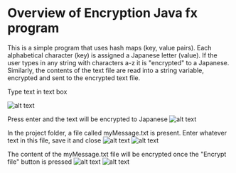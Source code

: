 
# Overview of Encryption Java fx program

This is a simple program that uses hash maps (key, value pairs). Each alphabetical character (key) is assigned a Japanese letter (value).  If the user types in any string with characters a-z it is "encrypted" to a Japanese.  Similarly, the contents of the text file are read into a string variable, encrypted and sent to the encrypted text file.

Type text in text box

![alt text](https://i.imgur.com/gYCd7YR.png)

Press enter and the text will be encrypted to Japanese
![alt text](https://i.imgur.com/qFkljoM.png)

In the project folder, a file called myMessage.txt is present.  Enter whatever text in this file, save it and close 
![alt text](https://i.imgur.com/ZGSjddH.png)
![alt text](https://i.imgur.com/cGqIUzG.png)

The content of the myMessage.txt file will be encrypted once the "Encrypt file" button is pressed
![alt text](https://i.imgur.com/3H5GihX.png)
![alt text](https://i.imgur.com/rLi9ttB.png)


